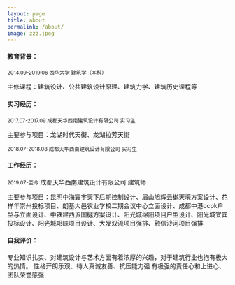 ```yaml
---
layout: page
title: about
permalink: /about/
image: zzz.jpeg
---
```



#### 教育背景：
<small>2014.09-2019.06 西华大学  建筑学（本科） </small> 

主修课程：建筑设计、公共建筑设计原理、建筑力学、建筑历史课程等


#### 实习经历：
<small>2017.07-2017.09 成都天华西南建筑设计有限公司  实习生</small>

主要参与项目：龙湖时代天街、龙湖拉芳天街

<small>2018.07-2018.08    成都天华西南建筑设计有限公司    实习生</small>


#### 工作经历：
<small>2019.07-至今</small> 成都天华西南建筑设计有限公司    建筑师


主要参与项目：昆明中海寰宇天下后期控制设计、眉山旭辉云樾天境方案设计、花样年崇州投标项目、朗基大邑农业学校二期会议中心立面设计、成都中港ccpk户型与立面设计、中铁建西派国樾方案设计、阳光城绵阳项目户型设计、阳光城宜宾投标设计、阳光城邛崃项目设计、大发双流项目强排、融信沙河项目强排


#### 自我评价：
专业知识扎实、对建筑设计与艺术方面有着浓厚的兴趣，对于建筑行业也抱有极大的热情。
性格开朗乐观、待人真诚友善、抗压能力强
有极强的责任心和上进心、团队荣誉感强